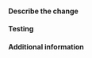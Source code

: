 <!--
Thank you for contributing!
Before you submit this PR we'd like to make sure you are aware of our technical requirements and best practices:

* https://github.com/Pandemonium1986/.github/blob/main/CONTRIBUTING.md#coding-conventions
-->

<!-- markdownlint-disable-next-line -->
#### Describe the change

<!-- A clear and concise description of what the pull request is. -->

#### Testing

<!-- In case a feature was added, how were tests performed? -->

#### Additional information

<!-- Add any other information -->
